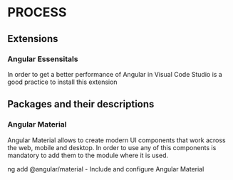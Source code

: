 # PROCESS

## Extensions

### Angular Essensitals

In order to get a better performance of Angular in Visual Code Studio is a good practice to install this extension

## Packages and their descriptions

### Angular Material

Angular Material allows to create modern UI components that work across the web, mobile and desktop. In order to use any of this components is mandatory to add them to the module where it is used.

ng add @angular/material - Include and configure Angular Material
